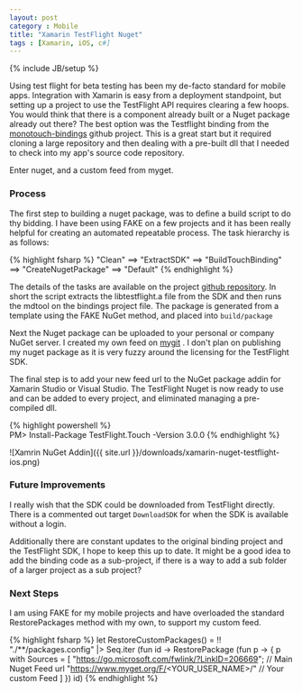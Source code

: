 ```yaml
---
layout: post
category : Mobile
title: "Xamarin TestFlight Nuget"
tags : [Xamarin, iOS, c#]
---
```

{% include JB/setup %}

Using test flight for beta testing has been my de-facto standard for mobile apps.
  Integration with Xamarin is easy from a deployment standpoint, but setting up a project to use the TestFlight API requires clearing a few hoops.
  You would think that there is a component already built or a Nuget package already out there?
  The best option was the Testflight binding from the [monotouch-bindings](https://github.com/mono/monotouch-bindings/tree/master/TestFlight) github project.
  This is a great start but it required cloning a large repository and then dealing with a pre-built dll that I needed to check into my app's source code repository.

  Enter nuget, and a custom feed from myget.

### Process

The first step to building a nuget package, was to define a build script to do thy bidding.
  I have been using FAKE on a few projects and it has been really helpful for creating an automated repeatable process.
  The task hierarchy is as follows:

{% highlight fsharp %}
"Clean"
  ==> "ExtractSDK"
  ==> "BuildTouchBinding"
  ==> "CreateNugetPackage"
  ==> "Default"
{% endhighlight %}

The details of the tasks are available on the project [github repository](https://github.com/mhail/TestFlightPackage).
  In short the script extracts the libtestflight.a file from the SDK and then runs the mdtool on the bindings project file.
  The package is generated from a template using the FAKE NuGet method, and placed into ```build/package```

Next the Nuget package can be uploaded to your personal or company NuGet server.
  I created my own feed on [mygit](https://www.myget.org) .
  I don't plan on publishing my nuget package as it is very fuzzy around the licensing for the TestFlight SDK.

The final step is to add your new feed url to the NuGet package addin for Xamarin Studio or Visual Studio.
  The TestFlight Nuget is now ready to use and can be added to every project, and eliminated managing a pre-compiled dll.

{% highlight powershell %}  
PM> Install-Package TestFlight.Touch -Version 3.0.0
{% endhighlight %}

![Xamrin NuGet Addin]({{ site.url }}/downloads/xamarin-nuget-testflight-ios.png)

### Future Improvements

I really wish that the SDK could be downloaded from TestFlight directly.
  There is a commented out target ```DownloadSDK``` for when the SDK is available without a login.

Additionally there are constant updates to the original binding project and the TestFlight SDK, I hope to keep this up to date.
  It might be a good idea to add the binding code as a sub-project, if there is a way to add a sub folder of a larger project as a sub project?

### Next Steps

I am using FAKE for my mobile projects and have overloaded the standard RestorePackages method with my own, to support my custom feed.

{% highlight fsharp %}
let RestoreCustomPackages() =
    !! "./**/packages.config"
    |> Seq.iter (fun id ->
        RestorePackage (fun p ->
          { p with
              Sources = [
                         "https://go.microsoft.com/fwlink/?LinkID=206669"; // Main Nuget Feed url
                         "https://www.myget.org/F/<YOUR_USER_NAME>/" // Your custom Feed
              ]
          }) id)
{% endhighlight %}
